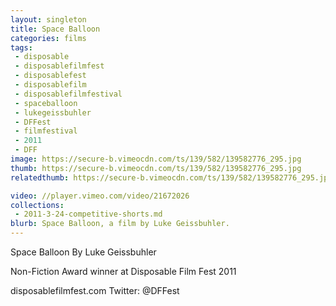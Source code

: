 ```yaml
---
layout: singleton
title: Space Balloon
categories: films
tags:
 - disposable
 - disposablefilmfest
 - disposablefest
 - disposablefilm
 - disposablefilmfestival
 - spaceballoon
 - lukegeissbuhler
 - DFFest
 - filmfestival
 - 2011
 - DFF
image: https://secure-b.vimeocdn.com/ts/139/582/139582776_295.jpg
thumb: https://secure-b.vimeocdn.com/ts/139/582/139582776_295.jpg
relatedthumb: https://secure-b.vimeocdn.com/ts/139/582/139582776_295.jpg

video: //player.vimeo.com/video/21672026
collections:
 - 2011-3-24-competitive-shorts.md
blurb: Space Balloon, a film by Luke Geissbuhler.
---
```


Space Balloon
By Luke Geissbuhler

Non-Fiction Award winner at Disposable Film Fest 2011

disposablefilmfest.com
Twitter: @DFFest